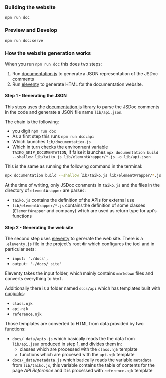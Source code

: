 ### Building the website

```
npm run doc 
```

### Preview and Develop

```
npm run doc:serve
```


### How the website generation works

When you run `npm run doc` this does two steps:

1. Run [documentation.js](https://documentation.js.org/) to generate a JSON representation of the JSDoc comments
2. Run [eleventy](https://www.11ty.dev/) to generate HTML for the documentation website.

#### Step 1 - Generating the JSON

This steps uses the [documentation.js](https://documentation.js.org/)  library to parse the JSDoc comments in the code and generate a JSON file name `lib/api.json`.

The chain is the following:

- you digit `npm run doc`
- As a first step this runs `npm run doc:api`
- Which launches `lib/documentation.js`
- Which in turn checks the environment variable `TAIKO_SKIP_DOCUMENTATION`, if false it launches `npx documentation build --shallow lib/taiko.js lib/elementWrapper/*.js -o lib/api.json`

This is the same as running the following command in the terminal:
```bash
npx documentation build --shallow lib/taiko.js lib/elementWrapper/*.js -o lib/api.json
```

At the time of writing, only JSDoc comments in `taiko.js` and the files in the directory of `elementWrapper` are parsed:
- `taiko.js` contains the definition of the APIs for external use
- `lib/elementWrapper/*.js` contains the definition of some classes (`ElementWrapper` and company) which are used as return type for api's functions

#### Step 2 - Generating the web site

The second step uses [eleventy](https://www.11ty.dev/) to generate the web site. There is a `.eleventy.js` file in the project's root dir which configures the tool and in particular sets:

- `input: './docs',`
- `output: './docs/_site'`

Eleventy takes the input folder, which mainly contains `markdown` files and converts everything to `html`.

Additionally there is a folder named `docs/api` which has templates built with [nunjucks](https://mozilla.github.io/nunjucks/):

- `class.njk`
- `api.njk`
- `reference.njk`


Those templates are converted to HTML from data provided by two functions:

- `docs/_data/apis.js` which basically reads the the data from `lib/api.json` produced in step 1, and divides them in:
  - classes which are processed with the `class.njk` template
  - functions which are procesed with the `api.njk` template
- `docs/_data/metadata.js` which basically reads the variable `metadata` from `lib/taiko.js`, this variable contains the table of contents for the page _API Reference_ and it is processed with `reference.njk` template
